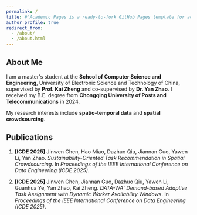 ```yaml
---
permalink: /
title: #"Academic Pages is a ready-to-fork GitHub Pages template for academic personal websites"
author_profile: true
redirect_from: 
  - /about/
  - /about.html
---
```


## About Me

I am a master's student at the **School of Computer Science and Engineering**, University of Electronic Science and Technology of China, supervised by **Prof. Kai Zheng** and co-supervised by **Dr. Yan Zhao**. I received my B.E. degree from **Chongqing University of Posts and Telecommunications** in 2024.

My research interests include **spatio-temporal data** and **spatial crowdsourcing**.

## Publications

1. **\[ICDE 2025]** Jinwen Chen, Hao Miao, Dazhuo Qiu, Jiannan Guo, Yawen Li, Yan Zhao. *Sustainability-Oriented Task Recommendation in Spatial Crowdsourcing*. In *Proceedings of the IEEE International Conference on Data Engineering (ICDE 2025)*.

2. **\[ICDE 2025]** Jinwen Chen, Jiannan Guo, Dazhuo Qiu, Yawen Li, Guanhua Ye, Yan Zhao, Kai Zheng. *DATA-WA: Demand-based Adaptive Task Assignment with Dynamic Worker Availability Windows*. In *Proceedings of the IEEE International Conference on Data Engineering (ICDE 2025)*.
